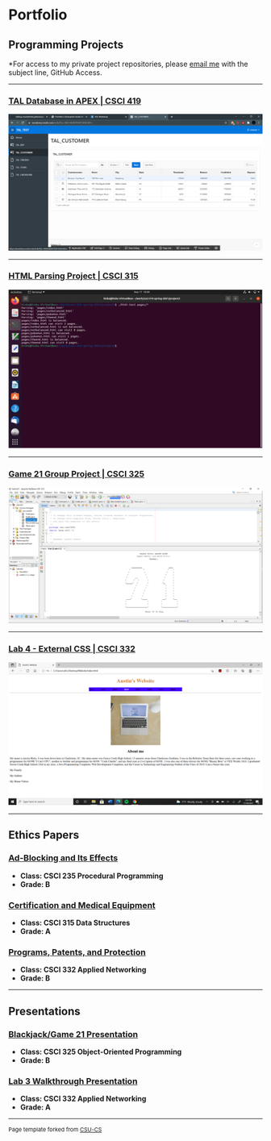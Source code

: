 Portfolio
=========

Programming Projects
--------------------

*For access to my private project repositories, please [email me](mailto:example@csustudent.net?subject=GitHub%20Access) with the subject line, GitHub Access.

---
### [TAL Database in APEX | CSCI 419](project1)

![TAL Database Preview](images/sql_3.png)

---
### [HTML Parsing Project | CSCI 315](project2)

![HTML Parsing Preview](images/parser4.PNG)

---
### [Game 21 Group Project | CSCI 325](project3)

![Game 21 Preview](images/game21_1.png)

---
### [Lab 4 - External CSS | CSCI 332](project4)

![External CSS Preview](images/lab4_1.png)

---

Ethics Papers
-------------

### [Ad-Blocking and Its Effects](/pdf/Ad-Blocking.pdf)

-   **Class: CSCI 235 Procedural Programming**  
-   **Grade: B**

### [Certification and Medical Equipment](/pdf/Certification.pdf)

-   **Class: CSCI 315 Data Structures** 
-   **Grade: A**

### [Programs, Patents, and Protection](/pdf/Protection.pdf)

-   **Class: CSCI 332 Applied Networking** 
-   **Grade: B**

---

Presentations
-------------

### [Blackjack/Game 21 Presentation](/video/Game21_Presentation.mp4)

- **Class: CSCI 325 Object-Oriented Programming** 
- **Grade: B**


### [Lab 3 Walkthrough Presentation](/video/Lab3_Presentation.mp4)

- **Class: CSCI 332 Applied Networking** 
- **Grade: A**

---

<p style="font-size:11px">Page template forked from <a href="https://github.com/csu-cs/csci-portfolio">CSU-CS</a></p>
<!-- Remove above link if you don't want to attributive -->

